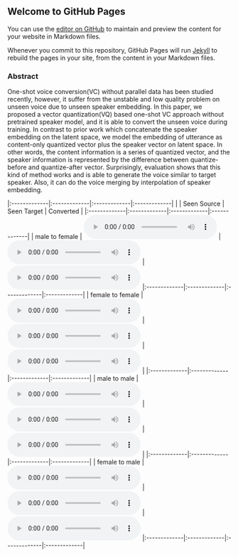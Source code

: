 ## Welcome to GitHub Pages

You can use the [editor on GitHub](https://github.com/ericwudayi/vqvc/edit/master/index.md) to maintain and preview the content for your website in Markdown files.

Whenever you commit to this repository, GitHub Pages will run [Jekyll](https://jekyllrb.com/) to rebuild the pages in your site, from the content in your Markdown files.

### Abstract

One-shot voice conversion(VC) without parallel data has been studied recently, however, it suffer from the unstable and low quality problem on unseen voice due to unseen speaker embedding. In this paper, we proposed a vector quantization(VQ) based one-shot VC approach without pretrained speaker model, and it is able to convert the unseen voice during training. In contrast to prior work which concatenate the speaker embedding on the latent space, we model the embedding of utterance as content-only quantized vector plus the speaker vector on latent space. In other words, the content information is a series of quantized vector, and the speaker information is represented by the difference between quantize-before and quantize-after vector. Surprisingly, evaluation shows that this kind of method works and is able to generate the voice similar to target speaker. Also, it can do the voice merging by interpolation of speaker embedding.

|:-------------|:-------------|:-------------|:-------------|
|              | Seen Source | Seen Target | Converted |
|:-------------|:-------------|:-------------|:-------------|
| male to female | <audio src="demo/demo01/inp.wav" controls preload></audio> | <audio src="demo/demo01/inp2.wav" controls preload></audio> | <audio src="demo/demo01/convert.wav" controls preload></audio>
|:-------------|:-------------|:-------------|:-------------|
| female to female | <audio src="demo/demo02/inp.wav" controls preload></audio> | <audio src="demo/demo02/inp2.wav" controls preload></audio> | <audio src="demo/demo02/convert.wav" controls preload></audio> |
|:-------------|:-------------|:-------------|:-------------|
| male to male | <audio src="demo/demo03/inp.wav" controls preload></audio> | <audio src="demo/demo03/inp2.wav" controls preload></audio> | <audio src="demo/demo03/convert.wav" controls preload></audio> |
|:-------------|:-------------|:-------------|:-------------|
| female to male | <audio src="demo/demo04/inp.wav" controls preload></audio> | <audio src="demo/demo04/inp2.wav" controls preload></audio> | <audio src="demo/demo04/convert.wav" controls preload></audio>
|:-------------|:-------------|:-------------|:-------------|
